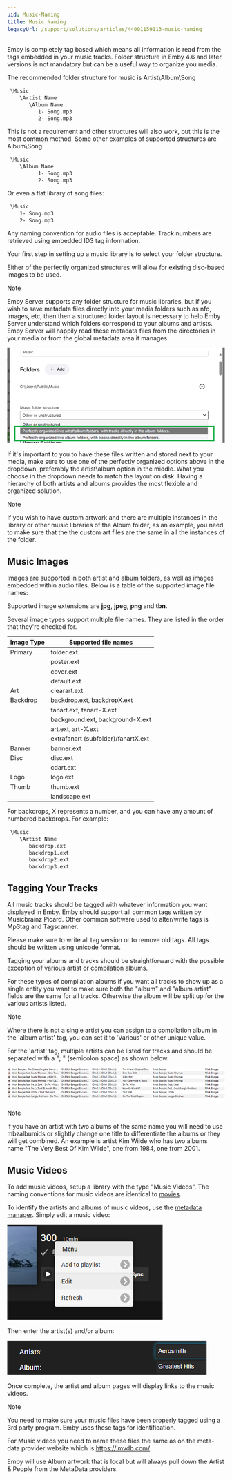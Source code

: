 ```yaml
---
uid: Music-Naming
title: Music Naming
legacyUrl: /support/solutions/articles/44001159113-music-naming
---
```


Emby is completely tag based which means all information is read from the tags embedded in your music tracks. Folder structure in Emby 4.6 and later versions is not mandatory but can be a useful way to organize you media.


The recommended folder structure for music is Artist\Album\Song

```
 \Music
    \Artist Name
       \Album Name
          1- Song.mp3
          2- Song.mp3
```

This is not a requirement and other structures will also work, but this is the most common method. Some other examples of supported structures are Album\Song:

```
 \Music
    \Album Name
          1- Song.mp3
          2- Song.mp3
```

Or even a flat library of song files:

```
 \Music
    1- Song.mp3
    2- Song.mp3
```

Any naming convention for audio files is acceptable. Track numbers are retrieved using embedded ID3 tag information. 

Your first step in setting up a music library is to select your folder structure.

Either of the perfectly organized structures will allow for existing disc-based images to be used.


> [!Note]
> Emby Server supports any folder structure for music libraries, but if you wish to save metadata files directly into your media folders such as nfo, images, etc, then then a structured folder layout is necessary to help Emby Server understand which folders correspond to your albums and artists.   Emby Server will happily read these metadata files from the directories in your media or from the global metadata area it manages.

![Music Folder Structure Options](images/server/music-folder-structure-options.png)

If it's important to you to have these files written and stored next to your media, make sure to use one of the perfectly organized options above in the dropdown, preferably the artist\album option in the middle. What you choose in the dropdown needs to match the layout on disk. Having a hierarchy of both artists and albums provides the most flexible and organized solution.  

> [!Note]
> If you wish to have custom artwork and there are multiple instances in the library or other music libraries of the Album folder, as an example, you need to make sure that the the custom art files are the same in all the instances of the folder.


## Music Images

Images are supported in both artist and album folders, as well as images embedded within audio files. Below is a table of the supported image file names:

Supported image extensions are **jpg**, **jpeg**, **png** and **tbn**.

Several image types support multiple file names. They are listed in the order that they're checked for.

| Image Type | Supported file names                |
|------------|-------------------------------------|
| Primary    | folder.ext                          |
|            | poster.ext                          |
|            | cover.ext                           |
|            | default.ext                         |
| Art        | clearart.ext                        |
| Backdrop   | backdrop.ext, backdropX.ext         |
|            | fanart.ext, fanart-X.ext            |
|            | background.ext, background-X.ext    |
|            | art.ext, art-X.ext                  |
|            | extrafanart (subfolder)/fanartX.ext |
| Banner     | banner.ext                          |
| Disc       | disc.ext                            |
|            | cdart.ext                           |
| Logo       | logo.ext                            |
| Thumb      | thumb.ext                           |
|            | landscape.ext                       |

For backdrops, X represents a number, and you can have any amount of numbered backdrops. For example:

```
 \Music
    \Artist Name
       backdrop.ext
       backdrop1.ext
       backdrop2.ext
       backdrop3.ext

```

## Tagging Your Tracks
All music tracks should be tagged with whatever information you want displayed in Emby.  Emby should support all common tags written by Musicbrainz Picard. Other common software used to alter/write tags is Mp3tag and Tagscanner.



Please make sure to write all tag version or to remove old tags. All tags should be written using unicode format. 

Tagging your albums and tracks should be straightforward with the possible exception of various artist or compilation albums.



For these types of compilation albums if you want all tracks to show up as a single entity you want to make sure both the "album" and "album artist" fields are the same for all tracks. Otherwise the album will be split up for the various artists listed.

> [!NOTE]
> Where there is not a single artist you can assign to a compilation album in the 'album artist' tag, you can set it to 'Various' or other unique value.


For the 'artist' tag, multiple artists can be listed for tracks and should be separated with a "; " (semicolon space) as shown below.

![Music Naming Multiple Artists](images/server/music-naming-multiple-artists.png)

> [!NOTE]
> if you have an artist with two albums of the same name you will need to use mbzalbumids or slightly change one title to differentiate the albums or they will get combined. An example is artist Kim Wilde who has two albums name "The Very Best Of Kim Wilde", one from 1984, one from 2001.



## Music Videos

To add music videos, setup a library with the type "Music Videos". The naming conventions for music videos are identical to [movies](Movie-Naming.md).

To identify the artists and albums of music videos, use the [metadata manager](Metadata-manager.md). Simply edit a music video:

![](images/server/musicvideos1.png)

Then enter the artist(s) and/or album:

![](images/server/musicvideos2.png)

Once complete, the artist and album pages will display links to the music videos.

> [!NOTE]
> You need to make sure your music files have been properly tagged using a 3rd party program. Emby uses these tags for identification.

For Music videos you need to name these files the same as on the meta-data provider website which is https://imvdb.com/  

Emby will use Album artwork that is local but will always pull down the Artist & People from the MetaData providers.
